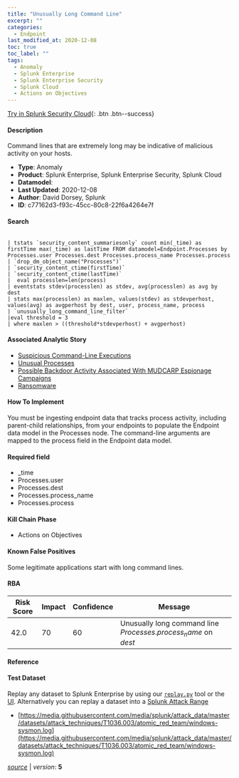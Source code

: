 ```yaml
---
title: "Unusually Long Command Line"
excerpt: ""
categories:
  - Endpoint
last_modified_at: 2020-12-08
toc: true
toc_label: ""
tags:
  - Anomaly
  - Splunk Enterprise
  - Splunk Enterprise Security
  - Splunk Cloud
  - Actions on Objectives
---
```




[Try in Splunk Security Cloud](https://www.splunk.com/en_us/cyber-security.html){: .btn .btn--success}

#### Description

Command lines that are extremely long may be indicative of malicious activity on your hosts.

- **Type**: Anomaly
- **Product**: Splunk Enterprise, Splunk Enterprise Security, Splunk Cloud
- **Datamodel**: 
- **Last Updated**: 2020-12-08
- **Author**: David Dorsey, Splunk
- **ID**: c77162d3-f93c-45cc-80c8-22f6a4264e7f

#### Search

```

| tstats `security_content_summariesonly` count min(_time) as firstTime max(_time) as lastTime FROM datamodel=Endpoint.Processes by Processes.user Processes.dest Processes.process_name Processes.process 
| `drop_dm_object_name("Processes")` 
| `security_content_ctime(firstTime)`
| `security_content_ctime(lastTime)`
|  eval processlen=len(process) 
| eventstats stdev(processlen) as stdev, avg(processlen) as avg by dest 
| stats max(processlen) as maxlen, values(stdev) as stdevperhost, values(avg) as avgperhost by dest, user, process_name, process 
| `unusually_long_command_line_filter` 
|eval threshold = 3 
| where maxlen > ((threshold*stdevperhost) + avgperhost)
```

#### Associated Analytic Story
* [Suspicious Command-Line Executions](/stories/suspicious_command-line_executions)
* [Unusual Processes](/stories/unusual_processes)
* [Possible Backdoor Activity Associated With MUDCARP Espionage Campaigns](/stories/possible_backdoor_activity_associated_with_mudcarp_espionage_campaigns)
* [Ransomware](/stories/ransomware)


#### How To Implement
You must be ingesting endpoint data that tracks process activity, including parent-child relationships, from your endpoints to populate the Endpoint data model in the Processes node. The command-line arguments are mapped to the process field in the Endpoint data model.

#### Required field
* _time
* Processes.user
* Processes.dest
* Processes.process_name
* Processes.process


#### Kill Chain Phase
* Actions on Objectives


#### Known False Positives
Some legitimate applications start with long command lines.


#### RBA

| Risk Score  | Impact      | Confidence   | Message      |
| ----------- | ----------- |--------------|--------------|
| 42.0 | 70 | 60 | Unusually long command line $Processes.process_name$ on $dest$ |




#### Reference


#### Test Dataset
Replay any dataset to Splunk Enterprise by using our [`replay.py`](https://github.com/splunk/attack_data#using-replaypy) tool or the [UI](https://github.com/splunk/attack_data#using-ui).
Alternatively you can replay a dataset into a [Splunk Attack Range](https://github.com/splunk/attack_range#replay-dumps-into-attack-range-splunk-server)

* [https://media.githubusercontent.com/media/splunk/attack_data/master/datasets/attack_techniques/T1036.003/atomic_red_team/windows-sysmon.log](https://media.githubusercontent.com/media/splunk/attack_data/master/datasets/attack_techniques/T1036.003/atomic_red_team/windows-sysmon.log)



[*source*](https://github.com/splunk/security_content/tree/develop/detections/endpoint/unusually_long_command_line.yml) \| *version*: **5**